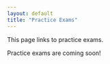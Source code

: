 ```yaml
---
layout: default
title: "Practice Exams"
---
```


This page links to practice exams.

Practice exams are coming soon!

